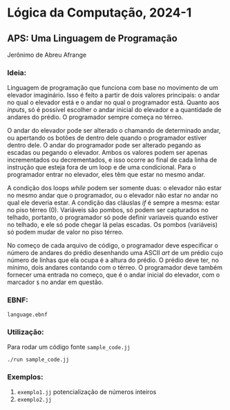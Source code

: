 # Lógica da Computação, 2024-1

## APS: Uma Linguagem de Programação

Jerônimo de Abreu Afrange

### Ideia:
Linguagem de programação que funciona com base no movimento de um elevador imaginário. Isso é feito a partir de dois valores principais: o andar no qual o elevador está e o andar no qual o programador está. Quanto aos *inputs*, só é possível escolher o andar inicial do elevador e a quantidade de andares do prédio. O programador sempre começa no térreo.

O andar do elevador pode ser alterado o chamando de determinado andar, ou apertando os botões de dentro dele quando o programador estiver dentro dele. O andar do programador pode ser alterado pegando as escadas ou pegando o elevador. Ambos os valores podem ser apenas incrementados ou decrementados, e isso ocorre ao final de cada linha de instrução que esteja fora de um loop e de uma condicional. Para o programador entrar no elevador, eles têm que estar no mesmo andar.

A condição dos loops *while* podem ser somente duas: o elevador não estar no mesmo andar que o programador, ou o elevador não estar no andar no qual ele deveria estar. A condição das cláuslas *if* é sempre a mesma: estar no piso térreo (0). Variáveis são pombos, só podem ser capturados no telhado, portanto, o programador só pode definir varíaveis quando estiver no telhado, e ele só pode chegar lá pelas escadas. Os pombos (variáveis) só podem mudar de valor no piso térreo.

No começo de cada arquivo de código, o programador deve especificar o número de andares do prédio desenhando uma ASCII *art* de um prédio cujo número de linhas que ela ocupa é a altura do prédio. O prédio deve ter, no mínimo, dois andares contando com o térreo. O programador deve também fornecer uma entrada no começo, que é o andar inicial do elevador, com o marcador `$` no andar em questão.

### EBNF:
`language.ebnf`

### Utilização:
Para rodar um código fonte `sample_code.jj`

`./run sample_code.jj`

### Exemplos:
1. `exemplo1.jj` potencialização de números inteiros
2. `exemplo2.jj` 